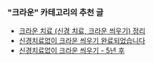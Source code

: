 ### "크라운" 카테고리의 추천 글

- [크라운 치료 (신경 치료, 크라운 씌우기) 정리](/life/2014/04/01/crown1.html)
- [신경치료없이 크라운 씌우기 완료되었습니다](/life/2014/04/14/crown2.html)
- [신경치료없이 크라운 씌우기 - 5년 후](/life/2019/09/09/crown3.html)
